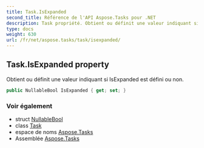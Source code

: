 ```yaml
---
title: Task.IsExpanded
second_title: Référence de l'API Aspose.Tasks pour .NET
description: Task propriété. Obtient ou définit une valeur indiquant si IsExpanded est défini ou non.
type: docs
weight: 630
url: /fr/net/aspose.tasks/task/isexpanded/
---
```

## Task.IsExpanded property

Obtient ou définit une valeur indiquant si IsExpanded est défini ou non.

```csharp
public NullableBool IsExpanded { get; set; }
```

### Voir également

* struct [NullableBool](../../nullablebool/)
* class [Task](../)
* espace de noms [Aspose.Tasks](../../task/)
* Assemblée [Aspose.Tasks](../../../)


